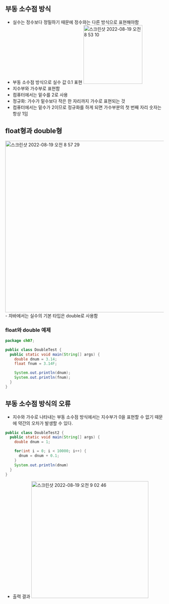## 부동 소수점 방식

- 실수는 정수보다 정밀하기 때문에 정수와는 다른 방식으로 표현해야함
- 부동 소수점 방식으로 실수 값 0.1 표현
  <img width="187" alt="스크린샷 2022-08-19 오전 8 53 10" src="https://user-images.githubusercontent.com/75515697/185514394-6584fcaf-c2fa-4a3d-80d8-c22711fd91d8.png">
- 지수부와 가수부로 표현함
- 컴퓨터에서는 밑수를 2로 사용
- 정규화: 가수가 밑수보다 작은 한 자리까지 가수로 표현되는 것
- 컴퓨터에서는 밑수가 2이므로 정규화를 하게 되면 가수부분의 첫 번째 자리 숫자는 항상 1임

## float형과 double형

<img width="546" alt="스크린샷 2022-08-19 오전 8 57 29" src="https://user-images.githubusercontent.com/75515697/185514737-2b1a45d5-7281-4b5b-bfa2-7931e7525081.png">
- 자바에서는 실수의 기본 타입은 double로 사용함

### float와 double 예제

```Java
package ch07;

public class DoubleTest {
  public static void main(String[] args) {
    double dnum = 3.14;
    float fnum = 3.14F;

    System.out.println(dnum);
    System.out.println(fnum);
  }
}
```

## 부동 소수점 방식의 오류

- 지수와 가수로 나타내는 부동 소수점 방식에서는 지수부가 0을 표현할 수 없기 때문에 약간의 오차가 발생할 수 있다.

```Java
public class DoubleTest2 {
  public static void main(String[] args) {
    double dnum = 1;

    for(int i = 0; i < 10000; i++) {
      dnum = dnum + 0.1;
    }
    System.out.println(dnum)
  }
}
```

- 출력 결과
  <img width="372" alt="스크린샷 2022-08-19 오전 9 02 46" src="https://user-images.githubusercontent.com/75515697/185515241-e3784ba9-8da4-484f-90bb-e99d56ca65cb.png">
